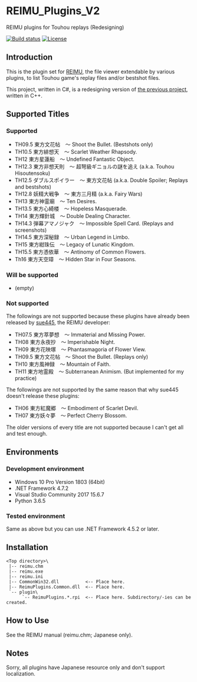 # REIMU_Plugins_V2

REIMU plugins for Touhou replays (Redesigning)

[![Build status](https://ci.appveyor.com/api/projects/status/isxeiqhusbvoolev?svg=true)](https://ci.appveyor.com/project/y-iihoshi/reimu-plugins-v2)
[![License](https://img.shields.io/github/license/y-iihoshi/REIMU_Plugins_V2.svg)](https://github.com/y-iihoshi/REIMU_Plugins_V2/blob/master/LICENSE.txt)

## Introduction

This is the plugin set for [REIMU][REIMU], the file viewer extendable by various
plugins, to list Touhou game's replay files and/or bestshot files.

This project, written in C#, is a redesigning version of
[the previous project][V1], written in C++.

## Supported Titles

### Supported
* TH09.5 東方文花帖　～ Shoot the Bullet. (Bestshots only)
* TH10.5 東方緋想天　～ Scarlet Weather Rhapsody.
* TH12 東方星蓮船　～ Undefined Fantastic Object.
* TH12.3 東方非想天則　～ 超弩級ギニョルの謎を追え (a.k.a. Touhou Hisoutensoku)
* TH12.5 ダブルスポイラー　～ 東方文花帖 (a.k.a. Double Spoiler; Replays and
  bestshots)
* TH12.8 妖精大戦争　～ 東方三月精 (a.k.a. Fairy Wars)
* TH13 東方神霊廟　～ Ten Desires.
* TH13.5 東方心綺楼　～ Hopeless Masquerade.
* TH14 東方輝針城　～ Double Dealing Character.
* TH14.3 弾幕アマノジャク　～ Impossible Spell Card. (Replays and screenshots)
* TH14.5 東方深秘録　～ Urban Legend in Limbo.
* TH15 東方紺珠伝　～ Legacy of Lunatic Kingdom.
* TH15.5 東方憑依華　～ Antinomy of Common Flowers.
* Th16 東方天空璋　～ Hidden Star in Four Seasons.

### Will be supported
* (empty)

### Not supported
The followings are not supported because these plugins have already been
released by [sue445][sue445], the REIMU developer:
* TH07.5 東方萃夢想　～ Immaterial and Missing Power.
* TH08 東方永夜抄　～ Imperishable Night.
* TH09 東方花映塚　～ Phantasmagoria of Flower View.
* TH09.5 東方文花帖　～ Shoot the Bullet. (Replays only)
* TH10 東方風神録　～ Mountain of Faith.
* TH11 東方地霊殿　～ Subterranean Animism. (But implemented for my practice)

The followings are not supported by the same reason that why sue445 doesn't
release these plugins:
* TH06 東方紅魔郷　～ Embodiment of Scarlet Devil.
* TH07 東方妖々夢　～ Perfect Cherry Blossom.

The older versions of every title are not supported because I can't get all and
test enough.

## Environments

### Development environment
* Windows 10 Pro Version 1803 (64bit)
* .NET Framework 4.7.2
* Visual Studio Community 2017 15.6.7
* Python 3.6.5

### Tested environment
Same as above but you can use .NET Framework 4.5.2 or later.

## Installation

    <Top directory>\
     |-- reimu.chm
     |-- reimu.exe
     |-- reimu.ini
     |-- CommonWin32.dll          <-- Place here.
     |-- ReimuPlugins.Common.dll  <-- Place here.
     `-- plugin\
          `-- ReimuPlugins.*.rpi  <-- Place here. Subdirectory/-ies can be created.

## How to Use

See the REIMU manual (reimu.chm; Japanese only).

## Notes

Sorry, all plugins have Japanese resource only and don't support localization.

[ZUN]: http://www16.big.or.jp/~zun/ "上海アリス幻樂団"
[tasofro]: http://www.tasofro.net/ "Twilight-Frontier"
[sue445]: http://www.sue445.net/ "sue445.NET"
[REIMU]: http://www.sue445.net/downloads/reimu.html "REIMU (REplayviewer plug-in IMport Utility)"
[V1]: https://github.com/y-iihoshi/REIMU_Plugins "REIMU_Plugins"
